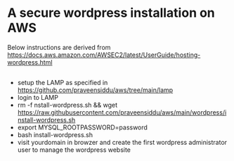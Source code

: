 # A secure wordpress installation on AWS

Below instructions are derived from https://docs.aws.amazon.com/AWSEC2/latest/UserGuide/hosting-wordpress.html

##
- setup the LAMP as specified in https://github.com/praveensiddu/aws/tree/main/lamp
- login to LAMP
- rm -f nstall-wordpress.sh && wget https://raw.githubusercontent.com/praveensiddu/aws/main/wordpress/install-wordpress.sh
- export MYSQL_ROOTPASSWORD=password
- bash install-wordpress.sh
- visit yourdomain in browzer and create the first wordpress administrator user to manage the wordpress website
